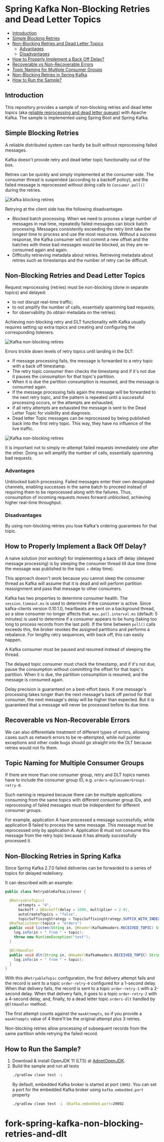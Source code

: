 # Spring Kafka Non-Blocking Retries and Dead Letter Topics

* [Introduction](#0b79795d3efc95b9976c7c5b933afce2)
* [Simple Blocking Retries](#6fd65dea9dbf381660d8d2d9d6ec86b7)
* [Non-Blocking Retries and Dead Letter Topics](#c6e2fbe6911aecebfba6dbcb786408eb)
    * [Advantages](#f7b2ceb71d1db781418644d81e747782)
    * [Disadvantages](#90843c066e7c75581a9005b9579c151d)
* [How to Properly Implement a Back Off Delay?](#10dc1e1086f0a4cb592bdd2602fbb311)
* [Recoverable vs Non-Recoverable Errors](#c02cd12315c42e2e126b7b3693fe7f25)
* [Topic Naming for Multiple Consumer Groups](#217c291a5e1269cdf1dc29e841471115)
* [Non-Blocking Retries in Spring Kafka](#7a84b9ef94c90d8886f0216d9da2e66f)
* [How to Run the Sample?](#53af957fc9dc9f7083531a00fe3f364e)

## <a name="0b79795d3efc95b9976c7c5b933afce2"></a>Introduction

This repository provides a sample of non-blocking retries and dead letter topics
(aka [reliable reprocessing and dead letter queues](https://eng.uber.com/reliable-reprocessing/))
with Apache Kafka. The sample is implemented using Spring Boot and Spring Kafka.

## <a name="6fd65dea9dbf381660d8d2d9d6ec86b7"></a>Simple Blocking Retries

A reliable distributed system can hardly be built without reprocessing failed messages.

Kafka doesn't provide retry and dead letter topic functionality out of the box.

Retries can be quickly and simply implemented at the consumer side. The consumer thread is
suspended (according to a backoff policy), and the failed message is reprocessed without doing calls
to `Consumer.poll()` during the retries.

![Kafka blocking retires](img/kafka-blocking-retries.png)

Retrying at the client side has the following disadvantages

* Blocked batch processing. When we need to process a large number of messages in real time,
  repeatedly failed messages can block batch processing. Messages consistently exceeding the retry
  limit take the longest time to process and use the most resources. Without a success response, the
  Kafka consumer will not commit a new offset and the batches with these bad messages would be
  blocked, as they are re-consumed again and again.
* Difficulty retrieving metadata about retries. Retrieving metadata about retries such as timestamps
  and the number of retry can be difficult.

## <a name="c6e2fbe6911aecebfba6dbcb786408eb"></a>Non-Blocking Retries and Dead Letter Topics

Request reprocessing (retries) must be non-blocking (done in separate topics) and delayed:

* to not disrupt real-time traffic;
* to not amplify the number of calls, essentially spamming bad requests;
* for observability (to obtain metadata on the retries).

Achieving non-blocking retry and DLT functionality with Kafka usually requires setting up extra
topics and creating and configuring the corresponding listeners.

![Kafka non-blocking retires](img/kafka-non-blocking-retries-1.png)

Errors trickle down levels of retry topics until landing in the DLT:

* If message processing fails, the message is forwarded to a retry topic with a back off timestamp.
* The retry topic consumer then checks the timestamp and if it's not due it pauses the consumption
  for that topic's partition.
* When it is due the partition consumption is resumed, and the message is consumed again.
* If the message processing fails again the message will be forwarded to the next retry topic, and
  the pattern is repeated until a successful processing occurs, or the attempts are exhausted,
* If all retry attempts are exhausted the message is sent to the Dead Letter Topic for visibility
  and diagnosis.
* Dead letter Topic messages can be reprocessed by being published back into the first retry topic.
  This way, they have no influence of the live traffic.

![Kafka non-blocking retires](img/kafka-non-blocking-retries-2.png)

It is important not to simply re-attempt failed requests immediately one after the other. Doing so
will amplify the number of calls, essentially spamming bad requests.

### <a name="f7b2ceb71d1db781418644d81e747782"></a>Advantages

Unblocked batch processing. Failed messages enter their own designated channels, enabling successes
in the same batch to proceed instead of requiring them to be reprocessed along with the failures.
Thus, consumption of incoming requests moves forward unblocked, achieving higher real-time
throughput.

### <a name="90843c066e7c75581a9005b9579c151d"></a>Disadvantages

By using non-blocking retries you lose Kafka's ordering guarantees for that topic.

## <a name="10dc1e1086f0a4cb592bdd2602fbb311"></a>How to Properly Implement a Back Off Delay?

A naive solution (*not working!*) for implementing a back off delay (delayed message processing) is
by sleeping the consumer thread till due time (time the message was published to the topic + delay
time).

This approach doesn't work because you cannot sleep the consumer thread as Kafka will assume that it
is dead and will perform partition reassignment and pass that message to other consumers.

Kafka has two properties to determine consumer health. The `session.timeout.ms` is used to determine
if the consumer is active. Since kafka-clients version 0.10.1.0, heartbeats are sent on a background
thread, so a slow consumer no longer affects that. `max.poll.interval.ms` (default: 5 minutes) is
used to determine if a consumer appears to be hung (taking too long to process records from the last
poll). If the time between `poll()` calls exceeds this, the broker revokes the assigned partitions
and performs a rebalance. For lengthy retry sequences, with back off, this can easily happen.

A Kafka consumer must be paused and resumed instead of sleeping the thread.

The delayed topic consumer must check the timestamp, and if it's not due, pause the consumption
without committing the offset for that topic's partition. When it is due, the partition consumption
is resumed, and the message is consumed again.

Delay precision is guaranteed on a best-effort basis. If one message's processing takes longer than
the next message's back off period for that consumer, the next message's delay will be higher than
expected. But it is guaranteed that a message will never be processed before its due time.

## <a name="c02cd12315c42e2e126b7b3693fe7f25"></a>Recoverable vs Non-Recoverable Errors

We can also differentiate treatment of different types of errors, allowing cases such as network
errors to be re-attempted, while null pointer exceptions and other code bugs should go straight into
the DLT because retries would not fix them.

## <a name="217c291a5e1269cdf1dc29e841471115"></a>Topic Naming for Multiple Consumer Groups

If there are more than one consumer group, retry and DLT topics names have to include the consumer
group ID, e.g. `orders-myConsumerGroup1-retry-0`.

Such naming is required because there can be multiple applications consuming from the same topics
with different consumer group IDs, and reprocessing of failed messages must be independent for
different consumer groups.

For example, application A have processed a message successfully, while application B failed to
process the same message. This message must be reprocessed only by application A. Application B must
not consume this message from the retry topic because it has already successfully processed it.

## <a name="7a84b9ef94c90d8886f0216d9da2e66f"></a>Non-Blocking Retries in Spring Kafka

Since Spring Kafka 2.7.0 failed deliveries can be forwarded to a series of topics for delayed
redelivery.

It can described with an example:

```java
public class RetryableKafkaListener {

  @RetryableTopic(
      attempts = "4",
      backoff = @Backoff(delay = 1000, multiplier = 2.0),
      autoCreateTopics = "false",
      topicSuffixingStrategy = TopicSuffixingStrategy.SUFFIX_WITH_INDEX_VALUE)
  @KafkaListener(topics = "orders")
  public void listen(String in, @Header(KafkaHeaders.RECEIVED_TOPIC) String topic) {
    log.info(in + " from " + topic);
    throw new RuntimeException("test");
  }

  @DltHandler
  public void dlt(String in, @Header(KafkaHeaders.RECEIVED_TOPIC) String topic) {
    log.info(in + " from " + topic);
  }
}
```

With this `@RetryableTopic` configuration, the first delivery attempt fails and the record is sent
to a topic `order-retry-0` configured for a 1-second delay. When that delivery fails, the record is
sent to a topic `order-retry-1` with a 2-second delay. When that delivery fails, it goes to a
topic `order-retry-2` with a 4-second delay, and, finally, to a dead letter topic `orders-dlt`
handled by `@DltHandler` method.

The first attempt counts against the `maxAttempts`, so if you provide a `maxAttempts` value of 4
there'll be the original attempt plus 3 retries.

Non-blocking retries allow processing of subsequent records from the same partition while retrying
the failed record.

## <a name="53af957fc9dc9f7083531a00fe3f364e"></a>How to Run the Sample?

1. Download & install OpenJDK 11 (LTS) at [AdoptOpenJDK](https://adoptopenjdk.net/).
2. Build the sample and run all tests
   ```bash
   ./gradlew clean test -i
   ```
   By default, embedded Kafka broker is started at port `19092`. You can set a port for the embedded
   Kafka broker using `kafka.embedded.port` property
   ```bash
   ./gradlew clean test -i -Dkafka.embedded.port=29092
   ```

# fork-spring-kafka-non-blocking-retries-and-dlt
